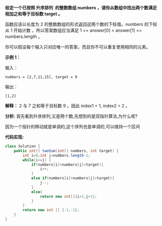 **给定一个已按照 升序排列  的整数数组 numbers ，请你从数组中找出两个数满足相加之和等于目标数 target 。**

函数应该以长度为 2 的整数数组的形式返回这两个数的下标值。numbers 的下标 从 1 开始计数 ，所以答案数组应当满足 1 <= answer[0] < answer[1] <= numbers.length 。

你可以假设每个输入只对应唯一的答案，而且你不可以重复使用相同的元素。


**示例 1：**

输入：
```
numbers = [2,7,11,15], target = 9
```
输出：
```
[1,2]
```

**解释：**
2 与 7 之和等于目标数 9 。因此 index1 = 1, index2 = 2 。


**分析:**
首先看到升序排列,又是两个数,先想到的是双指针算法,为什么呢?

因为一个指针的移动就是单调的,这个序列也是单调的,可以维持一个区间

**代码实现:**

```java
class Solution {
    public int[] twoSum(int[] numbers, int target) {
        int i=0;int j=numbers.length-1;
        while(i<=j) {
            if(numbers[i]+numbers[j]<target){
                i++;
            }
            else if(numbers[i]+numbers[j]>target){
                j--;
            }
            else{
                return new int[]{i+1,j+1};
            }
        }
        return new int [] {-1,-1};
    }
}
```
